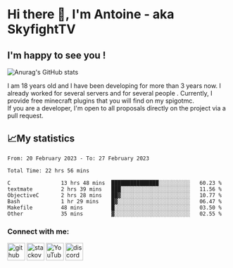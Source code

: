 # Hi there 👋, I'm Antoine - aka SkyfightTV
## I'm happy to see you !
![Anurag's GitHub stats](https://github-readme-stats.vercel.app/api?username=SKyfightTV&show_icons=true&theme=dark&count_private=true&)

I am 18 years old and I have been developing for more than 3 years now. I already worked for several servers and for several people . Currently, I provide free minecraft plugins that you will find on my spigotmc.<br>
If you are a developer, I'm open to all proposals directly on the project via a pull request.

## 📈My statistics
<!--START_SECTION:waka-->

```text
From: 20 February 2023 - To: 27 February 2023

Total Time: 22 hrs 56 mins

C                13 hrs 48 mins  ███████████████░░░░░░░░░░   60.23 %
textmate         2 hrs 39 mins   ███░░░░░░░░░░░░░░░░░░░░░░   11.56 %
ObjectiveC       2 hrs 28 mins   ██▓░░░░░░░░░░░░░░░░░░░░░░   10.77 %
Bash             1 hr 29 mins    █▓░░░░░░░░░░░░░░░░░░░░░░░   06.47 %
Makefile         48 mins         █░░░░░░░░░░░░░░░░░░░░░░░░   03.50 %
Other            35 mins         ▓░░░░░░░░░░░░░░░░░░░░░░░░   02.55 %
```

<!--END_SECTION:waka-->

### Connect with me:

[<img src='https://cdn.jsdelivr.net/npm/simple-icons@3.0.1/icons/github.svg' alt='github' height='40'>](https://github.com/SkyfightTV)  [<img src='https://cdn.jsdelivr.net/npm/simple-icons@3.0.1/icons/stackoverflow.svg' alt='stackoverflow' height='40'>](https://stackoverflow.com/users/16952856)  [<img src='https://cdn.jsdelivr.net/npm/simple-icons@3.0.1/icons/youtube.svg' alt='YouTube' height='40'>](https://www.youtube.com/channel/UCjzzQNjlBr-AZ5j1A8lMMKw)  [<img src='https://cdn.jsdelivr.net/npm/simple-icons@3.0.1/icons/discord.svg' alt='discord' height='40'>](https://discord.gg/u8yzVac)  
